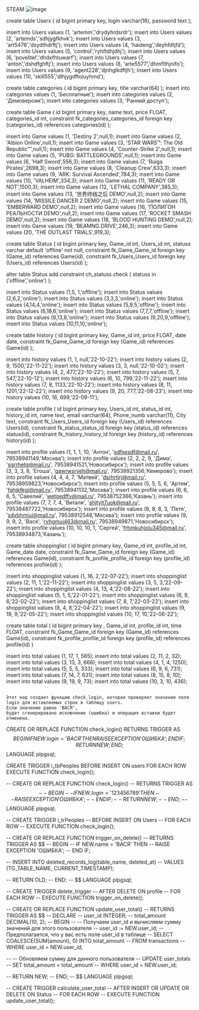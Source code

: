 
STEAM
![image](https://github.com/david371k/7.09.23/assets/144510921/e010a4e5-db6f-401c-b9b1-7ed2664dc4c4)




create table Users ( 
	id bigint primary key, 
	login varchar(16), 
	password text 
);

insert into Users values (1, 'artemm','drydyhrdsrdr'); 
insert into Users values (2, 'artemds','sdhjygfkhvk'); 
insert into Users values (3, 'art5476','dsydthdrftj'); 
insert into Users values (4, 'haideng','deyhfdtjfd'); 
insert into Users values (5, 'control','ryhftdhjdhj'); 
insert into Users values (6, 'povelitel','dhdxfhtuwarf'); 
insert into Users values (7, 'anton','dshdfghftj'); 
insert into Users values (8, 'arte5577','dhmflthjnifo'); 
insert into Users values (9, 'agent228','djnhglkdftjh'); 
insert into Users values (10, 'skill555','dlhjygdftoiuyhmd');



create table categories ( 
	id bigint primary key,
	title varchar(64) 
); 
insert into categories values (1, 'Бесплатные'); 
insert into categories values (2, 'Демоверсии'); 
insert into categories values (3, 'Ранний доступ');

create table Game ( 
	id bigint primary key, 
	name text, 
	price FLOAT, 
	categories_id int, 
constraint fk_categories_categories_id foreign key (categories_id) references categories(id) );

insert into Game values (1, 'Destiny 2',null,1);
insert into Game values (2, 'Albion Online',null,1); 
insert into Game values (3, 'STAR WARS™: The Old Republic™',null,1); 
insert into Game values (4, 'Counter-Strike 2',null,1); 
insert into Game values (5, 'PUBG: BATTLEGROUNDS',null,1); 
insert into Game values (6, 'Half Sword',556,3); 
insert into Game values (7, 'Ruiga Pirates',2698,3); 
insert into Game values (8, 'Cleanup Crew',633,3); 
insert into Game values (9, 'ARK: Survival Ascended',784,3); 
insert into Game values (10, 'VALHEIM',334,3);
insert into Game values (11, 'READY OR NOT',1500,3); 
insert into Game values (12, 'LETHAL COMPANY',385,3); 
insert into Game values (13, '世界终结之后 DEMO',null,2); 
insert into Game values (14, 'MISSILE DANCER 2 DEMO',null,2); 
insert into Game values (15, 'EMBERWARD DEMO',null,2); 
insert into Game values (16, 'ПОЛИГОН РЕАЛЬНОСТИ DEMO',null,2); 
insert into Game values (17, 'ROCKET SMASH DEMO',null,2); 
insert into Game values (18, 'BLOOD HUNTING DEMO',null,2); 
insert into Game values (19, 'BEAMNG.DRIVE',246,3); 
insert into Game values (20, 'THE OUTLAST TRIALS',919,3);

create table Status 
( 
	id bigint primary key, 
	Game_id int, 
	Users_id int, 
	statuss varchar default 'offline' not null,
constraint fk_Game_Game_id foreign key (Game_id) references Game(id), 
constraint fk_Users_Users_id foreign key (Users_id) references Users(id) 
);

alter table Status add constraint ch_statuss check ( statuss in ('offline','online') 
);

insert into Status  values (1,5, 1,'offline'); 
insert into Status  values (2,6,2,'online'); 
insert into Status  values (3,3,3,'online'); 
insert into Status  values (4,14,4,'online'); 
insert into Status  values (5,9,5,'offline'); 
insert into Status  values (6,18,6,'online'); 
insert into Status  values (7,7,7,'offline'); 
insert into Status values (8,13,8,'online'); 
insert into Status  values (9,20,9,'offline');
insert into Status  values (10,11,10,'online'); 





create table history 
( 
	id bigint primary key, 
	Game_id int, 
	price FLOAT, 
	date date, 
	constraint fk_Game_Game_id foreign key (Game_id) references Game(id) );
	
insert into history values (1, 1, null,'22-10-22'); 
insert into history values (2, 9, 1500,'22-11-22'); 
insert into history values (3, 3, null,'22-10-02'); 
insert into history values (4, 2, 477,'22-10-22'); 
insert into history values (5, 7, 547,'22-10-12'); 
insert into history values (6, 10, 799,'22-11-22'); 
insert into history values (7, 8, 1133,'22-10-22'); 
insert into history values (8, 11, 1201,'22-12-22');
insert into history values (9, 20, 777,'22-08-23');
insert into history values (10, 16, 699,'22-09-11');


create table profile 
( 
 id bigint primary key, 
 Users_id int, 
 status_id int, 
 history_id int,
 name text,
 email varchar(64),
 Phone_numb varchar(11), 
 City text, 
 constraint fk_Users_Users_id foreign key (Users_id) references Users(id), 
 constraint fk_status_status_id foreign key (status_id) references status(id),
 constraint fk_history_history_id foreign key (history_id) references history(id) 
); 


insert into profile  values (1, 1, 1, 10, 'Антон', 'sdfsesdf@mail.ru', 79538941149,'Москва'); 
insert into profile  values (2, 2, 2, 9, 'Дима', 'sgrrhetg@mail.ru', 79538941521,'Новосибирск'); 
insert into profile  values (3, 3, 3, 8, 'Егоша', 'qawrwsryeh@mail.ru', 79538921356,'Кемерово'); 
insert into profile  values (4, 4, 4, 7, 'Матвей', 'dsrhrtjrj@mail.ru', 79538959823,'Новосибирск'); 
insert into profile  values (5, 5, 5, 6, 'Артем', 'fghjkfkgj@mail.ru', 79538941132,'Москва'); 
insert into profile  values (6, 6, 6, 5, 'Савелий', 'wetgedffv@mail.ru', 79538752366,'Казань'); 
insert into profile  values (7, 7, 7, 4, 'Виталя', 'ahjtyjt7uok@mail.ru', 79538487722,'Новосибирск'); 
insert into profile  values (8, 8, 8, 3, 'Петя', 'sdvbhmiui@mail.ru', 79538912548,'Москва'); 
insert into profile  values (9, 9, 9, 2, 'Вася', 'ryhgmui463@mail.ru', 79538949871,'Новосибирск');  
insert into profile  values (10, 10, 10, 1, 'Сергей', 'frhmkuhjolu345@mail.ru', 79538934873,'Казань'); 
 

create table shoppinglist 
( 
	id bigint primary key, 
	Game_id int, 
 	profile_id int, 
	Game_date date, 
	constraint fk_Game_Game_id foreign key (Game_id) references Game(id), 
	constraint fk_profile_profile_id foreign key (profile_id) references profile(id) );

 insert into shoppinglist  values (1, 16, 2,'22-07-22'); 
 insert into shoppinglist  values (2, 11, 1,'22-11-22'); 
 insert into shoppinglist  values (3, 5, 3,'22-09-22'); 
 insert into shoppinglist  values (4, 13, 4,'22-08-22'); 
 insert into shoppinglist  values (5, 1, 5,'22-01-22'); 
 insert into shoppinglist  values (6, 9, 6,'22-02-22'); 
 insert into shoppinglist  values (7, 8, 7,'22-03-22'); 
 insert into shoppinglist  values (8, 4, 8,'22-04-22'); 
 insert into shoppinglist  values (9, 19, 9,'22-05-22'); 
 insert into shoppinglist values (10, 17, 10,'22-06-22'); 
 

create table total
( 
	id bigint primary key ,
	Game_id int, 
	profile_id int, 
	time FLOAT, 
	constraint fk_Game_Game_id foreign key (Game_id) references Game(id),
	constraint fk_profile_profile_id foreign key (profile_id) references profile(id) )


 insert into total  values (1, 17, 1, 565); 
 insert into total  values (2, 11, 2, 32); 
 insert into total  values (3, 13, 3, 666); 
 insert into total  values (4, 1, 4, 1250); 
 insert into total  values (5, 5, 5, 333); 
 insert into total  values (6, 9, 6, 731); 
 insert into total  values (7, 14, 7, 631); 
 insert into total  values (8, 15, 8, 10); 
 insert into total  values (9, 19, 9, 73); 
 insert into total values (10, 3, 10, 436); 





```

Этот код создает функцию check_login, которая проверяет значение поля login для вставляемых строк в таблицу users. 
Если значение равно 'ВАСЯ', 
будет сгенерировано исключение (ошибка) и операция вставки будет отменена.

```


 
CREATE OR REPLACE FUNCTION check_login()
RETURNS TRIGGER AS $$
BEGIN
    IF NEW.login = 'ВАСЯ' THEN
        RAISE EXCEPTION 'ОШИБКА';
    END IF;
    RETURN NEW;
END;
$$ LANGUAGE plpgsql;

CREATE TRIGGER i_tbPeoples
BEFORE INSERT ON users
FOR EACH ROW
EXECUTE FUNCTION check_login();
 



-- CREATE OR REPLACE FUNCTION check_login()
-- RETURNS TRIGGER AS $$
-- BEGIN
--     IF NEW.login = '123456789' THEN
--         RAISE EXCEPTION 'ОШИБКА';
--     END IF;
--     RETURN NEW;
-- END;
-- $$ LANGUAGE plpgsql;

-- CREATE TRIGGER i_trPeoples
-- BEFORE INSERT ON Users
-- FOR EACH ROW
-- EXECUTE FUNCTION check_login();

-- CREATE OR REPLACE FUNCTION trigger_on_delete()
-- RETURNS TRIGGER AS $$
-- BEGIN
--     IF NEW.name = 'ВАСЯ' THEN
--         RAISE EXCEPTION 'ОШИБКА';
--     END IF;
 
--     INSERT INTO deleted_records_log(table_name, deleted_at)
--     VALUES (TG_TABLE_NAME, CURRENT_TIMESTAMP);

--     RETURN OLD;
-- END;
-- $$ LANGUAGE plpgsql;

-- CREATE TRIGGER delete_trigger
-- AFTER DELETE ON profile
-- FOR EACH ROW
-- EXECUTE FUNCTION trigger_on_delete();




-- CREATE OR REPLACE FUNCTION update_user_total()
-- RETURNS TRIGGER AS $$
-- DECLARE
--     user_id INTEGER;
--     total_amount DECIMAL(10, 2);
-- BEGIN
--     -- Получаем user_id и вычисляем сумму значений для этого пользователя
--     user_id := NEW.user_id; -- Предполагается, что у вас есть поле user_id в таблице
--     SELECT COALESCE(SUM(amount), 0) INTO total_amount
--     FROM transactions
--     WHERE user_id = NEW.user_id;

--     -- Обновляем сумму для данного пользователя
--     UPDATE user_totals
--     SET total_amount = total_amount
--     WHERE user_id = NEW.user_id;

--     RETURN NEW;
-- END;
-- $$ LANGUAGE plpgsql;

-- CREATE TRIGGER calculate_user_total
-- AFTER INSERT OR UPDATE OR DELETE ON Status
-- FOR EACH ROW
-- EXECUTE FUNCTION update_user_total();


